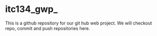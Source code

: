 # itc134_gwp_
This is a github repository for our git hub web project. We will checkout repo, commit and push repositories here. 
